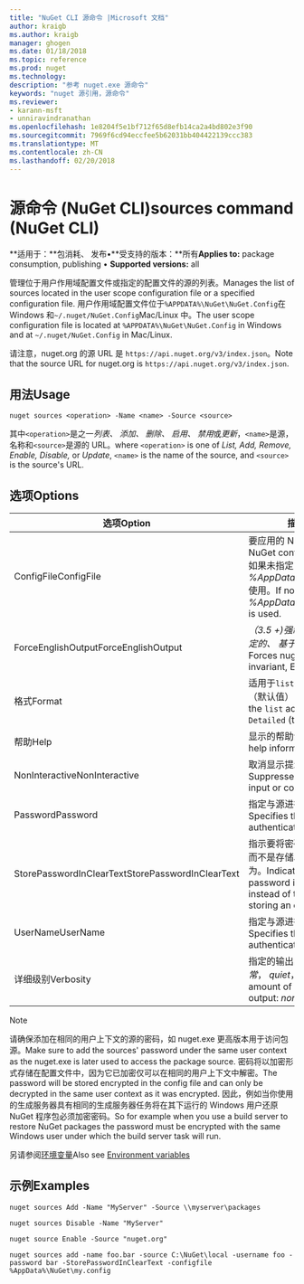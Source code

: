 ```yaml
---
title: "NuGet CLI 源命令 |Microsoft 文档"
author: kraigb
ms.author: kraigb
manager: ghogen
ms.date: 01/18/2018
ms.topic: reference
ms.prod: nuget
ms.technology: 
description: "参考 nuget.exe 源命令"
keywords: "nuget 源引用，源命令"
ms.reviewer:
- karann-msft
- unniravindranathan
ms.openlocfilehash: 1e8204f5e1bf712f65d8efb14ca2a4bd802e3f90
ms.sourcegitcommit: 7969f6cd94eccfee5b62031bb404422139ccc383
ms.translationtype: MT
ms.contentlocale: zh-CN
ms.lasthandoff: 02/20/2018
---
```

# <a name="sources-command-nuget-cli"></a><span data-ttu-id="0432e-104">源命令 (NuGet CLI)</span><span class="sxs-lookup"><span data-stu-id="0432e-104">sources command (NuGet CLI)</span></span>

<span data-ttu-id="0432e-105">**适用于：**包消耗、 发布&bullet;**受支持的版本：**所有</span><span class="sxs-lookup"><span data-stu-id="0432e-105">**Applies to:** package consumption, publishing &bullet; **Supported versions:** all</span></span>

<span data-ttu-id="0432e-106">管理位于用户作用域配置文件或指定的配置文件的源的列表。</span><span class="sxs-lookup"><span data-stu-id="0432e-106">Manages the list of sources located in the user scope configuration file or a specified configuration file.</span></span> <span data-ttu-id="0432e-107">用户作用域配置文件位于`%APPDATA%\NuGet\NuGet.Config`在 Windows 和`~/.nuget/NuGet.Config`Mac/Linux 中。</span><span class="sxs-lookup"><span data-stu-id="0432e-107">The user scope configuration file is located at `%APPDATA%\NuGet\NuGet.Config` in Windows and at `~/.nuget/NuGet.Config` in Mac/Linux.</span></span>


<span data-ttu-id="0432e-108">请注意，nuget.org 的源 URL 是 `https://api.nuget.org/v3/index.json`。</span><span class="sxs-lookup"><span data-stu-id="0432e-108">Note that the source URL for nuget.org is `https://api.nuget.org/v3/index.json`.</span></span>

## <a name="usage"></a><span data-ttu-id="0432e-109">用法</span><span class="sxs-lookup"><span data-stu-id="0432e-109">Usage</span></span>

```cli
nuget sources <operation> -Name <name> -Source <source>
```

<span data-ttu-id="0432e-110">其中`<operation>`是之一*列表、 添加、 删除、 启用、 禁用*或*更新*，`<name>`是源，名称和`<source>`是源的 URL。</span><span class="sxs-lookup"><span data-stu-id="0432e-110">where `<operation>` is one of *List, Add, Remove, Enable, Disable,* or *Update*, `<name>` is the name of the source, and `<source>` is the source's URL.</span></span>

## <a name="options"></a><span data-ttu-id="0432e-111">选项</span><span class="sxs-lookup"><span data-stu-id="0432e-111">Options</span></span>

| <span data-ttu-id="0432e-112">选项</span><span class="sxs-lookup"><span data-stu-id="0432e-112">Option</span></span> | <span data-ttu-id="0432e-113">描述</span><span class="sxs-lookup"><span data-stu-id="0432e-113">Description</span></span> |
| --- | --- |
| <span data-ttu-id="0432e-114">ConfigFile</span><span class="sxs-lookup"><span data-stu-id="0432e-114">ConfigFile</span></span> | <span data-ttu-id="0432e-115">要应用的 NuGet 配置文件。</span><span class="sxs-lookup"><span data-stu-id="0432e-115">The NuGet configuration file to apply.</span></span> <span data-ttu-id="0432e-116">如果未指定， *%AppData%\NuGet\NuGet.Config*使用。</span><span class="sxs-lookup"><span data-stu-id="0432e-116">If not specified, *%AppData%\NuGet\NuGet.Config* is used.</span></span> |
| <span data-ttu-id="0432e-117">ForceEnglishOutput</span><span class="sxs-lookup"><span data-stu-id="0432e-117">ForceEnglishOutput</span></span> | <span data-ttu-id="0432e-118">*（3.5 +)*强制 nuget.exe 运行使用固定的、 基于英语的区域性。</span><span class="sxs-lookup"><span data-stu-id="0432e-118">*(3.5+)* Forces nuget.exe to run using an invariant, English-based culture.</span></span> |
| <span data-ttu-id="0432e-119">格式</span><span class="sxs-lookup"><span data-stu-id="0432e-119">Format</span></span> | <span data-ttu-id="0432e-120">适用于`list`操作并可以是`Detailed`（默认值） 或`Short`。</span><span class="sxs-lookup"><span data-stu-id="0432e-120">Applies to the `list` action and can be `Detailed` (the default) or `Short`.</span></span> |
| <span data-ttu-id="0432e-121">帮助</span><span class="sxs-lookup"><span data-stu-id="0432e-121">Help</span></span> | <span data-ttu-id="0432e-122">显示的帮助命令的信息。</span><span class="sxs-lookup"><span data-stu-id="0432e-122">Displays help information for the command.</span></span> |
| <span data-ttu-id="0432e-123">NonInteractive</span><span class="sxs-lookup"><span data-stu-id="0432e-123">NonInteractive</span></span> | <span data-ttu-id="0432e-124">取消显示提示用户输入或确认。</span><span class="sxs-lookup"><span data-stu-id="0432e-124">Suppresses prompts for user input or confirmations.</span></span> |
| <span data-ttu-id="0432e-125">Password</span><span class="sxs-lookup"><span data-stu-id="0432e-125">Password</span></span> | <span data-ttu-id="0432e-126">指定与源进行身份验证的密码。</span><span class="sxs-lookup"><span data-stu-id="0432e-126">Specifies the password for authenticating with the source.</span></span> |
| <span data-ttu-id="0432e-127">StorePasswordInClearText</span><span class="sxs-lookup"><span data-stu-id="0432e-127">StorePasswordInClearText</span></span> | <span data-ttu-id="0432e-128">指示要将密码存储在未加密的文本，而不是存储以加密的形式的默认行为。</span><span class="sxs-lookup"><span data-stu-id="0432e-128">Indicates to store the password in unencrypted text instead of the default behavior of storing an encrypted form.</span></span> |
| <span data-ttu-id="0432e-129">UserName</span><span class="sxs-lookup"><span data-stu-id="0432e-129">UserName</span></span> | <span data-ttu-id="0432e-130">指定与源进行身份验证的用户名。</span><span class="sxs-lookup"><span data-stu-id="0432e-130">Specifies the user name for authenticating with the source.</span></span> |
| <span data-ttu-id="0432e-131">详细级别</span><span class="sxs-lookup"><span data-stu-id="0432e-131">Verbosity</span></span> | <span data-ttu-id="0432e-132">指定的输出中显示的详细信息量：*正常*， *quiet*，*详细*。</span><span class="sxs-lookup"><span data-stu-id="0432e-132">Specifies the amount of detail displayed in the output: *normal*, *quiet*, *detailed*.</span></span> |

> [!Note]
> <span data-ttu-id="0432e-133">请确保添加在相同的用户上下文的源的密码，如 nuget.exe 更高版本用于访问包源。</span><span class="sxs-lookup"><span data-stu-id="0432e-133">Make sure to add the sources' password under the same user context as the nuget.exe is later used to access the package source.</span></span> <span data-ttu-id="0432e-134">密码将以加密形式存储在配置文件中，因为它已加密仅可以在相同的用户上下文中解密。</span><span class="sxs-lookup"><span data-stu-id="0432e-134">The password will be stored encrypted in the config file and can only be decrypted in the same user context as it was encrypted.</span></span> <span data-ttu-id="0432e-135">因此，例如当你使用的生成服务器具有相同的生成服务器任务将在其下运行的 Windows 用户还原 NuGet 程序包必须加密密码。</span><span class="sxs-lookup"><span data-stu-id="0432e-135">So for example when you use a build server to restore NuGet packages the password must be encrypted with the same Windows user under which  the build server task will run.</span></span>

<span data-ttu-id="0432e-136">另请参阅[环境变量](cli-ref-environment-variables.md)</span><span class="sxs-lookup"><span data-stu-id="0432e-136">Also see [Environment variables](cli-ref-environment-variables.md)</span></span>

## <a name="examples"></a><span data-ttu-id="0432e-137">示例</span><span class="sxs-lookup"><span data-stu-id="0432e-137">Examples</span></span>

```cli
nuget sources Add -Name "MyServer" -Source \\myserver\packages

nuget sources Disable -Name "MyServer"

nuget source Enable -Source "nuget.org"

nuget sources add -name foo.bar -source C:\NuGet\local -username foo -password bar -StorePasswordInClearText -configfile %AppData%\NuGet\my.config
```
